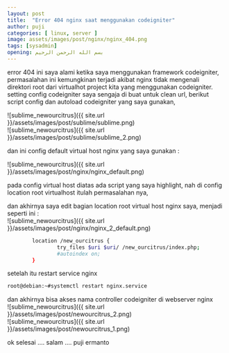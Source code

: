 ```yaml
---
layout: post
title:  "Error 404 nginx saat menggunakan codeigniter"
author: puji
categories: [ linux, server ]
image: assets/images/post/nginx/nginx_404.png
tags: [sysadmin]
opening: بسم الله الرحمن الرحيم
---  
```

error 404 ini saya alami ketika saya menggunakan framework codeigniter, permasalahan ini kemungkinan terjadi akibat nginx tidak mengenali  
direktori root dari virtualhot project kita yang menggunakan codeigniter.  
setting config codeigniter saya sengaja di buat untuk clean url, berikut script config dan autoload codeigniter yang saya gunakan,  

![sublime_newourcitrus]({{ site.url }}/assets/images/post/sublime/sublime.png)  
![sublime_newourcitrus]({{ site.url }}/assets/images/post/sublime/sublime_2.png)  

dan ini config default virtual host nginx yang saya gunakan :  

![sublime_newourcitrus]({{ site.url }}/assets/images/post/nginx/nginx_default.png)  

pada config virtual host diatas ada script yang saya highlight, nah di config location root virtualhost itulah permasalahan nya,  

dan akhirnya saya edit bagian location root virtual host nginx saya, menjadi seperti ini :  
![sublime_newourcitrus]({{ site.url }}/assets/images/post/nginx/nginx_2_default.png)  

```bash
        location /new_ourcitrus {
                try_files $uri $uri/ /new_ourcitrus/index.php;
                #autoindex on;
        }
```  
setelah itu restart service nginx 
```bash
root@debian:~#systemctl restart nginx.service
```  

dan akhirnya bisa akses nama controller codeigniter di webserver nginx  
![sublime_newourcitrus]({{ site.url }}/assets/images/post/newourcitrus_2.png)  
![sublime_newourcitrus]({{ site.url }}/assets/images/post/newourcitrus_1.png)  

ok selesai ....
salam ....
puji ermanto







